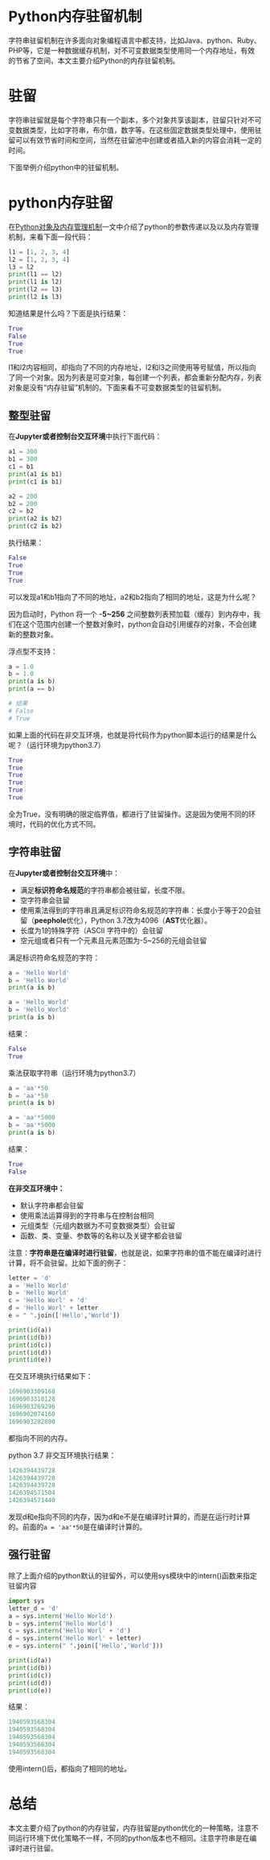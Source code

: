 # Python内存驻留机制
字符串驻留机制在许多面向对象编程语言中都支持，比如Java、python、Ruby、PHP等，它是一种数据缓存机制，对不可变数据类型使用同一个内存地址，有效的节省了空间，本文主要介绍Python的内存驻留机制。


<!--more-->

# 驻留
字符串驻留就是每个字符串只有一个副本，多个对象共享该副本，驻留只针对不可变数据类型，比如字符串，布尔值，数字等。在这些固定数据类型处理中，使用驻留可以有效节省时间和空间，当然在驻留池中创建或者插入新的内容会消耗一定的时间。

下面举例介绍python中的驻留机制。

# python内存驻留

在[Python对象及内存管理机制](https://blog.csdn.net/u010698107/article/details/117406942)一文中介绍了python的参数传递以及以及内存管理机制，来看下面一段代码：

```python
l1 = [1, 2, 3, 4]
l2 = [1, 2, 3, 4]
l3 = l2
print(l1 == l2)
print(l1 is l2)
print(l2 == l3)
print(l2 is l3)
```

知道结果是什么吗？下面是执行结果：

```python
True
False
True
True
```

l1和l2内容相同，却指向了不同的内存地址，l2和l3之间使用等号赋值，所以指向了同一个对象。因为列表是可变对象，每创建一个列表，都会重新分配内存，列表对象是没有“内存驻留”机制的。下面来看不可变数据类型的驻留机制。

## 整型驻留

在**Jupyter或者控制台交互环境**中执行下面代码：

```python
a1 = 300
b1 = 300
c1 = b1
print(a1 is b1)
print(c1 is b1)

a2 = 200
b2 = 200
c2 = b2
print(a2 is b2)
print(c2 is b2)
```

执行结果：

```python
False
True
True
True
```

可以发现a1和b1指向了不同的地址，a2和b2指向了相同的地址，这是为什么呢？

因为启动时，Python 将一个 **-5~256** 之间整数列表预加载（缓存）到内存中，我们在这个范围内创建一个整数对象时，python会自动引用缓存的对象，不会创建新的整数对象。

浮点型不支持：

```python
a = 1.0
b = 1.0
print(a is b)
print(a == b)

# 结果
# False
# True
```

如果上面的代码在非交互环境，也就是将代码作为python脚本运行的结果是什么呢？（运行环境为python3.7）

```python
True
True
True
True
True
True
```

全为True，没有明确的限定临界值，都进行了驻留操作。这是因为使用不同的环境时，代码的优化方式不同。

## 字符串驻留

在**Jupyter或者控制台交互环境**中：

- 满足**标识符命名规范**的字符串都会被驻留，长度不限。
- 空字符串会驻留
- 使用乘法得到的字符串且满足标识符命名规范的字符串：长度小于等于20会驻留（**peephole**优化），Python 3.7改为4096（**AST**优化器）。
- 长度为1的特殊字符（ASCII 字符中的）会驻留
- 空元组或者只有一个元素且元素范围为-5~256的元组会驻留

满足标识符命名规范的字符：

```python
a = 'Hello World'
b = 'Hello World'
print(a is b)

a = 'Hello_World'
b = 'Hello_World'
print(a is b)
```

结果：

```python
False
True
```

乘法获取字符串（运行环境为python3.7）

```python
a = 'aa'*50
b = 'aa'*50
print(a is b)

a = 'aa'*5000
b = 'aa'*5000
print(a is b)
```

结果：

```python
True
False
```

**在非交互环境中：**

- 默认字符串都会驻留
- 使用乘法运算得到的字符串与在控制台相同
- 元组类型（元组内数据为不可变数据类型）会驻留
- 函数、类、变量、参数等的名称以及关键字都会驻留

注意：**字符串是在编译时进行驻留**，也就是说，如果字符串的值不能在编译时进行计算，将不会驻留。比如下面的例子：

```python
letter = 'd'
a = 'Hello World'
b = 'Hello World'
c = 'Hello Worl' + 'd'
d = 'Hello Worl' + letter
e = " ".join(['Hello','World'])

print(id(a))
print(id(b))
print(id(c))
print(id(d))
print(id(e))
```

在交互环境执行结果如下：

```python
1696903309168
1696903310128
1696903269296
1696902074160
1696903282800
```

都指向不同的内存。

python 3.7 非交互环境执行结果：

```python
1426394439728
1426394439728
1426394439728
1426394571504
1426394571440
```

发现d和e指向不同的内存，因为d和e不是在编译时计算的，而是在运行时计算的。前面的`a = 'aa'*50`是在编译时计算的。

## 强行驻留

除了上面介绍的python默认的驻留外，可以使用sys模块中的intern()函数来指定驻留内容

```python
import sys
letter_d = 'd'
a = sys.intern('Hello World')
b = sys.intern('Hello World')
c = sys.intern('Hello Worl' + 'd')
d = sys.intern('Hello Worl' + letter)
e = sys.intern(" ".join(['Hello','World']))

print(id(a))
print(id(b))
print(id(c))
print(id(d))
print(id(e))
```

结果：

```python
1940593568304
1940593568304
1940593568304
1940593568304
1940593568304
```

使用intern()后，都指向了相同的地址。

# 总结

本文主要介绍了python的内存驻留，内存驻留是python优化的一种策略，注意不同运行环境下优化策略不一样，不同的python版本也不相同。注意字符串是在编译时进行驻留。






